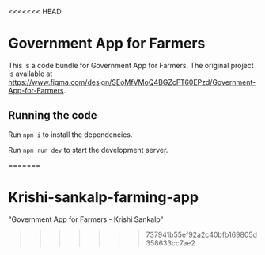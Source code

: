 <<<<<<< HEAD

  # Government App for Farmers

  This is a code bundle for Government App for Farmers. The original project is available at https://www.figma.com/design/SEoMfVMoQ4BGZcFT60EPzd/Government-App-for-Farmers.

  ## Running the code

  Run `npm i` to install the dependencies.

  Run `npm run dev` to start the development server.
  
=======
# Krishi-sankalp-farming-app
"Government App for Farmers - Krishi Sankalp"
>>>>>>> 737941b55ef92a2c40bfb169805d358633cc7ae2
